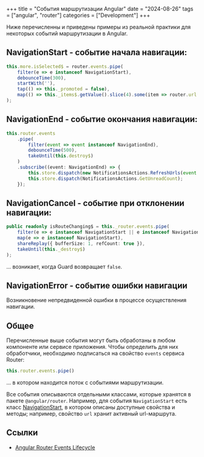 +++
title = "События маршрутизации Angular"
date = "2024-08-26"
tags = ["angular", "router"]
categories = ["Development"]
+++

Ниже перечисленны и приведены примеры из реальной практики для некоторых событий маршрутизации в Angular.

## NavigationStart - событие начала навигации:

```typescript
this.more.isSelected$ = router.events.pipe(
    filter(e => e instanceof NavigationStart),
    debounceTime(300),
    startWith(''),
    tap(() => this._promoted = false),
    map(() => this._items$.getValue().slice(4).some(item => router.url.startsWith(`/${item.route.path}`)))
);
```

## NavigationEnd - событие окончания навигации:

```typescript
this.router.events
    .pipe(
        filter(event => event instanceof NavigationEnd),
        debounceTime(500),
        takeUntil(this.destroy$)
    )
    .subscribe((event: NavigationEnd) => {
        this.store.dispatch(new NotificationsActions.RefreshUrls(event.url));
        this.store.dispatch(NotificationsActions.GetUnreadCount);
    });
```

## NavigationCancel - событие при отклонении навигации:

```typescript
public readonly isRouteChanging$ = this._router.events.pipe(
    filter(e => e instanceof NavigationStart || e instanceof NavigationEnd || e instanceof NavigationCancel ),
    map(e => e instanceof NavigationStart),
    shareReplay({ bufferSize: 1, refCount: true }),
    takeUntil(this._destroy$)
);
```

... возникает, когда Guard возвращает `false`.

## NavigationError - событие ошибки навигации

Возникновение непредвиденной ошибки в процессе осуществления навигации.

## Общее

Перечисленные выше события могут быть обработаны в любом компоненте или сервисе приложения. Чтобы определить для них обработчики, необходимо подписаться на свойство `events` сервиса Router:

```typescript
this.router.events.pipe()
```

... в котором находится поток с событиями маршрутизации.

Все события описываются отдельными классами, которые хранятся в пакете `@angular/router`. Например, для события `NavigationStart` есть класс [NavigationStart](https://angular.dev/api/router/NavigationStart), в котором описаны доступные свойства и методы; например, свойство `url` хранит активный url-маршрута.

## Ссылки

- [Angular Router Events Lifecycle](https://dev.to/elviskim18/angular-router-events-lifecycle-4l7g)